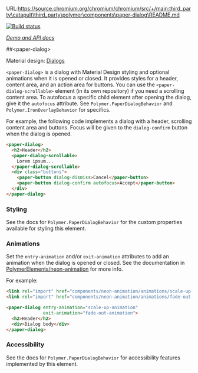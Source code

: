 URL:https://source.chromium.org/chromium/chromium/src/+/main:third_party\catapult\third_party\polymer\components\paper-dialog\README.md

<!---

This README is automatically generated from the comments in these files:
paper-dialog.html

Edit those files, and our readme bot will duplicate them over here!
Edit this file, and the bot will squash your changes :)

The bot does some handling of markdown. Please file a bug if it does the wrong
thing! https://github.com/PolymerLabs/tedium/issues

-->

[![Build status](https://travis-ci.org/PolymerElements/paper-dialog.svg?branch=master)](https://travis-ci.org/PolymerElements/paper-dialog)

_[Demo and API docs](https://elements.polymer-project.org/elements/paper-dialog)_


##&lt;paper-dialog&gt;

Material design: [Dialogs](https://www.google.com/design/spec/components/dialogs.html)

`<paper-dialog>` is a dialog with Material Design styling and optional animations when it is
opened or closed. It provides styles for a header, content area, and an action area for buttons.
You can use the `<paper-dialog-scrollable>` element (in its own repository) if you need a scrolling
content area. To autofocus a specific child element after opening the dialog, give it the `autofocus`
attribute. See `Polymer.PaperDialogBehavior` and `Polymer.IronOverlayBehavior` for specifics.

For example, the following code implements a dialog with a header, scrolling content area and
buttons. Focus will be given to the `dialog-confirm` button when the dialog is opened.

```html
<paper-dialog>
  <h2>Header</h2>
  <paper-dialog-scrollable>
    Lorem ipsum...
  </paper-dialog-scrollable>
  <div class="buttons">
    <paper-button dialog-dismiss>Cancel</paper-button>
    <paper-button dialog-confirm autofocus>Accept</paper-button>
  </div>
</paper-dialog>
```

### Styling

See the docs for `Polymer.PaperDialogBehavior` for the custom properties available for styling
this element.

### Animations

Set the `entry-animation` and/or `exit-animation` attributes to add an animation when the dialog
is opened or closed. See the documentation in
[PolymerElements/neon-animation](https://github.com/PolymerElements/neon-animation) for more info.

For example:

```html
<link rel="import" href="components/neon-animation/animations/scale-up-animation.html">
<link rel="import" href="components/neon-animation/animations/fade-out-animation.html">

<paper-dialog entry-animation="scale-up-animation"
              exit-animation="fade-out-animation">
  <h2>Header</h2>
  <div>Dialog body</div>
</paper-dialog>
```

### Accessibility

See the docs for `Polymer.PaperDialogBehavior` for accessibility features implemented by this
element.


